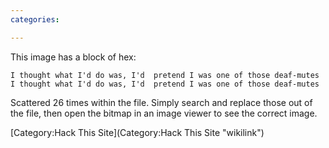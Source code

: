 ```yaml
---
categories:

---
```

This image has a block of hex:

    I thought what I'd do was, I'd  pretend I was one of those deaf-mutes                                                                         I thought what I'd do was, I'd  pretend I was one of those deaf-mutes

Scattered 26 times within the file. Simply search and replace those out
of the file, then open the bitmap in an image viewer to see the correct
image.

[Category:Hack This Site](Category:Hack This Site "wikilink")
